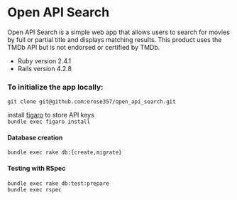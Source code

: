 # Open API Search 

Open API Search is a simple web app that allows users to search for movies by full or partial title and displays matching results. This product uses the TMDb API but is not endorsed or certified by TMDb.

* Ruby version 2.4.1  
* Rails version 4.2.8  

### To initialize the app locally:  

`git clone git@github.com:erose357/open_api_search.git` 

install [figaro](https://github.com/laserlemon/figaro) to store API keys  
`bundle exec figaro install`

#### Database creation
`bundle exec rake db:{create,migrate}`  

#### Testing with RSpec  
`bundle exec rake db:test:prepare`  
`bundle exec rspec`  
